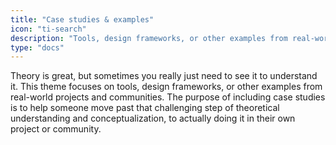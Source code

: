 ```yaml
---
title: "Case studies & examples"
icon: "ti-search"
description: "Tools, design frameworks, or other examples from real-world projects and communities."
type: "docs"
---
```


Theory is great, but sometimes you really just need to see it to understand it. This theme focuses on tools, design frameworks, or other examples from real-world projects and communities. The purpose of including case studies is to help someone move past that challenging step of theoretical understanding and conceptualization, to actually doing it in their own project or community.
